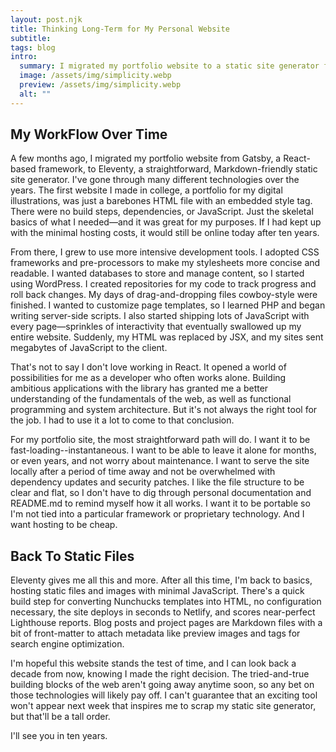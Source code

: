 ```yaml
---
layout: post.njk
title: Thinking Long-Term for My Personal Website
subtitle:
tags: blog
intro:
  summary: I migrated my portfolio website to a static site generator for long-term stability.
  image: /assets/img/simplicity.webp
  preview: /assets/img/simplicity.webp
  alt: ""
---
```


## My WorkFlow Over Time

A few months ago, I migrated my portfolio website from Gatsby, a React-based framework, to Eleventy, a straightforward, Markdown-friendly static site generator. I've gone through many different technologies over the years. The first website I made in college, a portfolio for my digital illustrations, was just a barebones HTML file with an embedded style tag. There were no build steps, dependencies, or JavaScript. Just the skeletal basics of what I needed—and it was great for my purposes. If I had kept up with the minimal hosting costs, it would still be online today after ten years.

From there, I grew to use more intensive development tools. I adopted CSS frameworks and pre-processors to make my stylesheets more concise and readable. I wanted databases to store and manage content, so I started using WordPress. I created repositories for my code to track progress and roll back changes. My days of drag-and-dropping files cowboy-style were finished. I wanted to customize page templates, so I learned PHP and began writing server-side scripts. I also started shipping lots of JavaScript with every page—sprinkles of interactivity that eventually swallowed up my entire website. Suddenly, my HTML was replaced by JSX, and my sites sent megabytes of JavaScript to the client.

That's not to say I don't love working in React. It opened a world of possibilities for me as a developer who often works alone. Building ambitious applications with the library has granted me a better understanding of the fundamentals of the web, as well as functional programming and system architecture. But it's not always the right tool for the job. I had to use it a lot to come to that conclusion.

For my portfolio site, the most straightforward path will do. I want it to be fast-loading--instantaneous. I want to be able to leave it alone for months, or even years, and not worry about maintenance. I want to serve the site locally after a period of time away and not be overwhelmed with dependency updates and security patches. I like the file structure to be clear and flat, so I don't have to dig through personal documentation and README.md to remind myself how it all works. I want it to be portable so I'm not tied into a particular framework or proprietary technology. And I want hosting to be cheap.

## Back To Static Files

Eleventy gives me all this and more. After all this time, I'm back to basics, hosting static files and images with minimal JavaScript. There's a quick build step for converting Nunchucks templates into HTML, no configuration necessary, the site deploys in seconds to Netlify, and scores near-perfect Lighthouse reports. Blog posts and project pages are Markdown files with a bit of front-matter to attach metadata like preview images and tags for search engine optimization.

I'm hopeful this website stands the test of time, and I can look back a decade from now, knowing I made the right decision. The tried-and-true building blocks of the web aren't going away anytime soon, so any bet on those technologies will likely pay off. I can't guarantee that an exciting tool won't appear next week that inspires me to scrap my static site generator, but that'll be a tall order.

I'll see you in ten years.